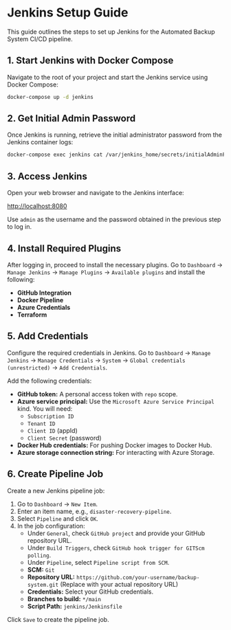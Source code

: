 # Jenkins Setup Guide

This guide outlines the steps to set up Jenkins for the Automated Backup System CI/CD pipeline.

## 1. Start Jenkins with Docker Compose

Navigate to the root of your project and start the Jenkins service using Docker Compose:

```bash
docker-compose up -d jenkins
```

## 2. Get Initial Admin Password

Once Jenkins is running, retrieve the initial administrator password from the Jenkins container logs:

```bash
docker-compose exec jenkins cat /var/jenkins_home/secrets/initialAdminPassword
```

## 3. Access Jenkins

Open your web browser and navigate to the Jenkins interface:

[http://localhost:8080](http://localhost:8080)

Use `admin` as the username and the password obtained in the previous step to log in.

## 4. Install Required Plugins

After logging in, proceed to install the necessary plugins. Go to `Dashboard` → `Manage Jenkins` → `Manage Plugins` → `Available plugins` and install the following:

-   **GitHub Integration**
-   **Docker Pipeline**
-   **Azure Credentials**
-   **Terraform**

## 5. Add Credentials

Configure the required credentials in Jenkins. Go to `Dashboard` → `Manage Jenkins` → `Manage Credentials` → `System` → `Global credentials (unrestricted)` → `Add Credentials`.

Add the following credentials:

-   **GitHub token:** A personal access token with `repo` scope.
-   **Azure service principal:** Use the `Microsoft Azure Service Principal` kind. You will need:
    -   `Subscription ID`
    -   `Tenant ID`
    -   `Client ID` (appId)
    -   `Client Secret` (password)
-   **Docker Hub credentials:** For pushing Docker images to Docker Hub.
-   **Azure storage connection string:** For interacting with Azure Storage.

## 6. Create Pipeline Job

Create a new Jenkins pipeline job:

1.  Go to `Dashboard` → `New Item`.
2.  Enter an item name, e.g., `disaster-recovery-pipeline`.
3.  Select `Pipeline` and click `OK`.
4.  In the job configuration:
    -   Under `General`, check `GitHub project` and provide your GitHub repository URL.
    -   Under `Build Triggers`, check `GitHub hook trigger for GITScm polling`.
    -   Under `Pipeline`, select `Pipeline script from SCM`.
    -   **SCM:** `Git`
    -   **Repository URL:** `https://github.com/your-username/backup-system.git` (Replace with your actual repository URL)
    -   **Credentials:** Select your GitHub credentials.
    -   **Branches to build:** `*/main`
    -   **Script Path:** `jenkins/Jenkinsfile`

Click `Save` to create the pipeline job.
